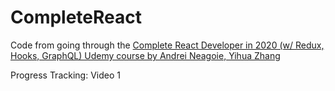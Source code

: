 # CompleteReact
Code from going through the [Complete React Developer in 2020 (w/ Redux, Hooks, GraphQL) Udemy course by Andrei Neagoie, Yihua Zhang ](https://www.udemy.com/course/complete-react-developer-zero-to-mastery/)

Progress Tracking:
Video 1
